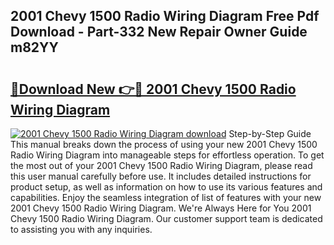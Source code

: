 ## 2001 Chevy 1500 Radio Wiring Diagram Free Pdf Download - Part-332 New Repair Owner Guide m82YY

# <h2><a href="http://dfo1gdy.blite.top/?on=2001+Chevy+1500+Radio+Wiring+Diagram">🔗Download New 👉🔴 2001 Chevy 1500 Radio Wiring Diagram</a></h2>

[![2001 Chevy 1500 Radio Wiring Diagram download](https://i.imgur.com/lujVjoI.png)](http://dfo1gdy.blite.top/?on=2001+Chevy+1500+Radio+Wiring+Diagram)
Step-by-Step Guide This manual breaks down the process of using your new 2001 Chevy 1500 Radio Wiring Diagram into manageable steps for effortless operation. To get the most out of your 2001 Chevy 1500 Radio Wiring Diagram, please read this user manual carefully before use. It includes detailed instructions for product setup, as well as information on how to use its various features and capabilities. Enjoy the seamless integration of list of features with your new 2001 Chevy 1500 Radio Wiring Diagram. We're Always Here for You 2001 Chevy 1500 Radio Wiring Diagram. Our customer support team is dedicated to assisting you with any inquiries.

